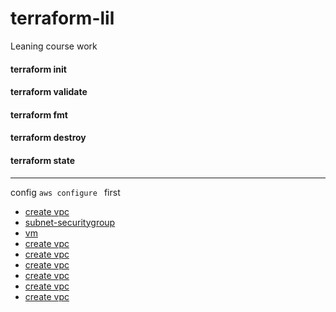 # terraform-lil
Leaning course work

#### terraform init
#### terraform validate
#### terraform fmt
#### terraform destroy
#### terraform state
---
config `aws configure ` first


* [create vpc](/doc/vpc/readme.md)
* [subnet-securitygroup](/doc/subnet-securitygroup/readme.md)
* [vm](/doc/vm/readme.md)
* [create vpc](/doc/vpc/readme.md)
* [create vpc](/doc/vpc/readme.md)
* [create vpc](/doc/vpc/readme.md)
* [create vpc](/doc/vpc/readme.md)
* [create vpc](/doc/vpc/readme.md)
* [create vpc](/doc/vpc/readme.md)
